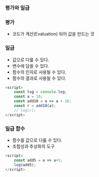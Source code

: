 ### 평가와 일급 

### 평가 
- 코드가 계산(Evaluation) 되어 값을 만드는 것

### 일급 
- 값으로 다룰 수 있다. 
- 변수에 담을 수 있다.
- 함수의 인자로 사용될 수 있다.
- 함수의 결과로 사용될 수 있다.

```javascript
<script>
    const log = console.log;
    const a = 10;
    const add10 = a => a + 10;
    const r = add10(a);
    // log(r);
</script>
```

### 일급 함수
- 함수를 값으로 다룰 수 있다.
- 조합성과 추상화의 도구

```javascript
<script>
    const add5 = a => a+5;
    log(add5);
</script>
```
